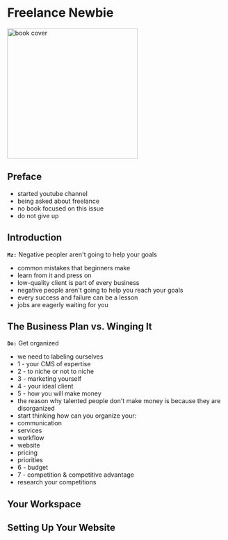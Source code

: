 # Freelance Newbie

<img src="https://m.media-amazon.com/images/I/41LfXX7gHoL.jpg" width="300" alt="book cover" />

## Preface

- started youtube channel
- being asked about freelance
- no book focused on this issue
- do not give up

## Introduction

**`Mz:`** Negative peopler aren't going to help your goals

- common mistakes that beginners make
- learn from it and press on
- low-quality client is part of every business
- negative people aren't going to help you reach your goals
- every success and failure can be a lesson
- jobs are eagerly waiting for you

## The Business Plan vs. Winging It

**`Do:`** Get organized

- we need to labeling ourselves
- 1 - your CMS of expertise
- 2 - to niche or not to niche
- 3 - marketing yourself
- 4 - your ideal client
- 5 - how you will make money
- the reason why talented people don't make money is because they are disorganized
- start thinking how can you organize your:
- communication
- services
- workflow
- website
- pricing
- priorities
- 6 - budget
- 7 - competition & competitive advantage
- research your competitions

## Your Workspace

## Setting Up Your Website
